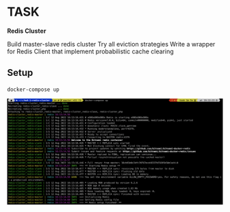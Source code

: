 # TASK
**Redis Cluster**

Build master-slave redis cluster
Try all eviction strategies
Write a wrapper for Redis Client that implement probabilistic cache clearing

## Setup

```shell
docker-compose up
```

![Redis cluster](/docs/redis-cluster.png?raw=true "Redis cluster")
